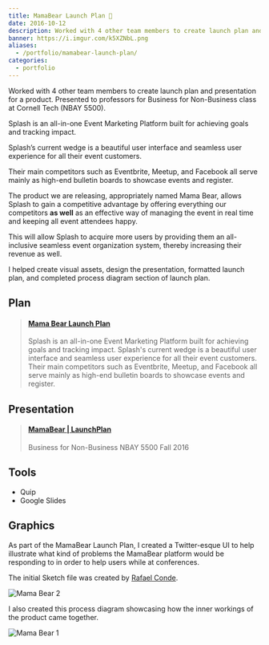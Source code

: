 ```yaml
---
title: MamaBear Launch Plan 🐻
date: 2016-10-12
description: Worked with 4 other team members to create launch plan and presentation for a product. Presented to professors for Business for Non-Business class at Cornell Tech (NBAY 5500)
banner: https://i.imgur.com/k5XZNbL.png
aliases:
  - /portfolio/mamabear-launch-plan/
categories:
  - portfolio
---
```


Worked with 4 other team members to create launch plan and presentation for a product. Presented to professors for Business for Non-Business class at Cornell Tech (NBAY 5500).

Splash is an all-in-one Event Marketing Platform built for achieving goals and tracking impact.

Splash’s current wedge is a beautiful user interface and seamless user experience for all their event customers.

Their main competitors such as Eventbrite, Meetup, and Facebook all serve mainly as high-end bulletin boards to showcase events and register.

The product we are releasing, appropriately named Mama Bear, allows Splash to gain a competitive advantage by offering everything our competitors **as well** as an effective way of managing the event in real time and keeping all event attendees happy.

This will allow Splash to acquire more users by providing them an all-inclusive seamless event organization system, thereby increasing their revenue as well.

I helped create visual assets, design the presentation, formatted launch plan, and completed process diagram section of launch plan.

## Plan

<blockquote class="embedly-card"><h4><a href="https://www.scribd.com/document/375586183/Mama-Bear-Launch-Plan">Mama Bear Launch Plan</a></h4><p>Splash is an all-in-one Event Marketing Platform built for achieving goals and tracking impact. Splash's current wedge is a beautiful user interface and seamless user experience for all their event customers. Their main competitors such as Eventbrite, Meetup, and Facebook all serve mainly as high-end bulletin boards to showcase events and register.</p></blockquote>
<script async src="//cdn.embedly.com/widgets/platform.js" charset="UTF-8"></script>

## Presentation

<blockquote class="embedly-card"><h4><a href="https://speakerdeck.com/fvcproductions/mamabear-launchplan">MamaBear | LaunchPlan</a></h4><p>Business for Non-Business NBAY 5500 Fall 2016</p></blockquote>
<script async src="//cdn.embedly.com/widgets/platform.js" charset="UTF-8"></script>

## Tools

- Quip
- Google Slides

## Graphics

As part of the MamaBear Launch Plan, I created a Twitter-esque UI to help illustrate what kind of problems the MamaBear platform would be responding to in order to help users while at conferences.

The initial Sketch file was created by [Rafael Conde](https://rafaelconde.net/).

![Mama Bear 2](https://i.imgur.com/HxuAa43.png)

I also created this process diagram showcasing how the inner workings of the product came together.

![Mama Bear 1](https://i.imgur.com/afEC79j.jpg)
